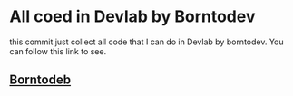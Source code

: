 # All coed in Devlab by Borntodev

this commit just collect all code that I can do in Devlab by borntodev. You can follow this link to see.

## <a href="https://borntodev.com/devlab" target="_blank">Borntodeb</a>
